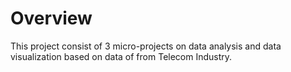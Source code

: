 # Overview
This project consist of 3 micro-projects on data analysis and data visualization based on data of from Telecom Industry.

